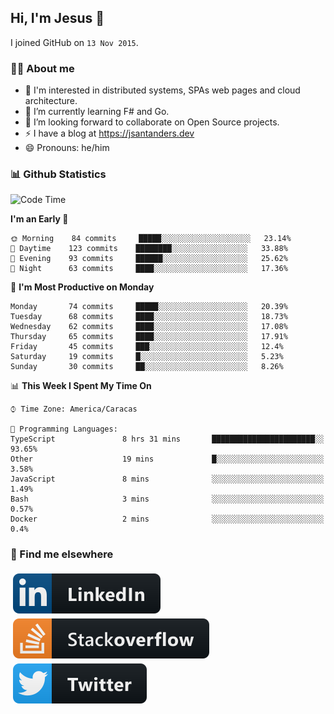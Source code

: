 ## Hi, I'm Jesus 👋

I joined GitHub on `13 Nov 2015`.

<!-- Talking about you -->

### 👨‍💻 About me

- 👦 I'm interested in distributed systems, SPAs web pages and cloud architecture.
- 🌱 I’m currently learning F# and Go.
- 👯 I’m looking forward to collaborate on Open Source projects.
- ⚡️ I have a blog at <https://jsantanders.dev>
- 😄 Pronouns: he/him

### 📊 Github Statistics

<!--START_SECTION:waka-->
![Code Time](http://img.shields.io/badge/Code%20Time-0%20secs-blue)

**I'm an Early 🐤** 

```text
🌞 Morning    84 commits     █████░░░░░░░░░░░░░░░░░░░░   23.14% 
🌆 Daytime    123 commits    ████████░░░░░░░░░░░░░░░░░   33.88% 
🌃 Evening    93 commits     ██████░░░░░░░░░░░░░░░░░░░   25.62% 
🌙 Night      63 commits     ████░░░░░░░░░░░░░░░░░░░░░   17.36%

```
📅 **I'm Most Productive on Monday** 

```text
Monday       74 commits     █████░░░░░░░░░░░░░░░░░░░░   20.39% 
Tuesday      68 commits     ████░░░░░░░░░░░░░░░░░░░░░   18.73% 
Wednesday    62 commits     ████░░░░░░░░░░░░░░░░░░░░░   17.08% 
Thursday     65 commits     ████░░░░░░░░░░░░░░░░░░░░░   17.91% 
Friday       45 commits     ███░░░░░░░░░░░░░░░░░░░░░░   12.4% 
Saturday     19 commits     █░░░░░░░░░░░░░░░░░░░░░░░░   5.23% 
Sunday       30 commits     ██░░░░░░░░░░░░░░░░░░░░░░░   8.26%

```


📊 **This Week I Spent My Time On** 

```text
⌚︎ Time Zone: America/Caracas

💬 Programming Languages: 
TypeScript               8 hrs 31 mins       ███████████████████████░░   93.65% 
Other                    19 mins             █░░░░░░░░░░░░░░░░░░░░░░░░   3.58% 
JavaScript               8 mins              ░░░░░░░░░░░░░░░░░░░░░░░░░   1.49% 
Bash                     3 mins              ░░░░░░░░░░░░░░░░░░░░░░░░░   0.57% 
Docker                   2 mins              ░░░░░░░░░░░░░░░░░░░░░░░░░   0.4%

```


<!--END_SECTION:waka-->

### 📢 Find me elsewhere

<p>
  <a target="_blank" href="https://linkedin.com/in/jsantanders">
    <img src="https://github.com/jsantanders/jsantanders/blob/master/img/linkedin.svg" alt="LinkedIn" style="vertical-align:top; margin:4px">
  </a>
  
  <a target="_blank" href="https://stackoverflow.com/users/7318331/jesus-santander">
    <img src="https://github.com/jsantanders/jsantanders/blob/master/img/stackoverflow.svg" alt="StackOverflow" style="vertical-align:top; margin:4px">
  </a>
  
  <a target="_blank" href="http://twitter.com/jsantanders">
    <img src="https://github.com/jsantanders/jsantanders/blob/master/img/twitter.svg" alt="Twitter" style="vertical-align:top; margin:4px">
  </a>
</p>
